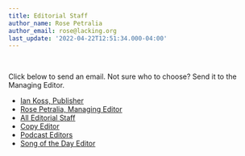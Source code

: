 ```yaml
---
title: Editorial Staff
author_name: Rose Petralia
author_email: rose@lacking.org
last_update: '2022-04-22T12:51:34.000-04:00'
---
```

&nbsp;

Click below to send an email. Not sure who to choose? Send it to the Managing Editor.

- [Ian Koss, Publisher](mailto:publisher@ink19.com)
- [Rose Petralia, Managing Editor](editors@ink19.com)
- [All Editorial Staff](mailto:editors@ink19.com)
- [Copy Editor](mailto:copy@ink19.com)
- [Podcast Editors](mailto:audio@ink19.com)
- [Song of the Day Editor](mailto:phil@ink19.com)


&nbsp;
